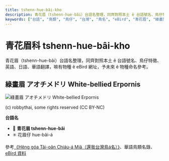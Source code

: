 ```yaml
---
title: tshenn-hue-bâi-kho
description: 青花眉（tshenn-hue-bâi）台語名整理，同齊對照本土 ê 台語號名、鳥仔特徵、英語、日語、華語翻譯，嘛有物種 ê eBird 網址，予未來 ê 物種命名參考。
keywords: ["台語", "鳥類", "鳥仔", "台灣", "鳥名", "eBird", "青花眉", "綠畫眉"]
---
```


# 青花眉科 tshenn-hue-bâi-kho

青花眉（tshenn-hue-bâi）台語名整理，同齊對照本土 ê 台語號名、鳥仔特徵、英語、日語、華語翻譯，嘛有物種 ê eBird 網址，予未來 ê 物種命名參考。

## 綠畫眉 アオチメドリ White-bellied Erpornis

![綠畫眉 アオチメドリ White-bellied Erpornis](https://inaturalist-open-data.s3.amazonaws.com/photos/10090050/medium.jpeg)

(c) robbythai, some rights reserved (CC BY-NC)

**台語名**

- 🎯 **青花眉 tshenn-hue-bâi**
- ✳️ 花眉仔 hue-bâi-á

參考[《Hêng góa Tâi-oân Chiáu-á Miâ（還我台灣鳥á名）》](https://siaulahjih.github.io/TaiOanChiauA/)、華語鳥類名錄、[eBird 資料](https://ebird.org/species/whbyuh1)
